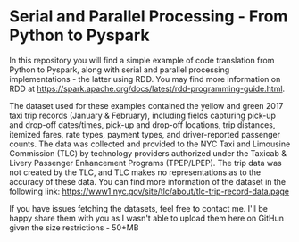 # Serial and Parallel Processing - From Python to Pyspark

In this repository you will find a simple example of code translation from Python to Pyspark, along with serial and parallel processing implementations - the latter using RDD. You may find more information on RDD at https://spark.apache.org/docs/latest/rdd-programming-guide.html.

The dataset used for these examples contained the yellow and green 2017 taxi trip records (January & February), including fields capturing pick-up and drop-off dates/times, pick-up and drop-off locations, trip distances, itemized fares, rate types, payment types, and driver-reported passenger counts. The data was collected and provided to the NYC Taxi and Limousine Commission (TLC) by technology providers authorized under the Taxicab & Livery Passenger Enhancement Programs (TPEP/LPEP). The trip data was not created by the TLC, and TLC makes no representations as to the accuracy of these data. You can find more information of the dataset in the following link: 
https://www1.nyc.gov/site/tlc/about/tlc-trip-record-data.page

If you have issues fetching the datasets, feel free to contact me. I'll be happy share them with you as I wasn't able to upload them here on GitHun given the size restrictions - 50+MB
